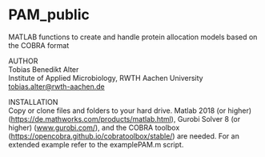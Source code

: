 # PAM_public
MATLAB functions to create and handle protein allocation models based on the COBRA format

AUTHOR<br/>
Tobias Benedikt Alter<br/>
Institute of Applied Microbiology, RWTH Aachen University<br/>
tobias.alter@rwth-aachen.de


INSTALLATION<br/>
Copy or clone files and folders to your hard drive. Matlab 2018 (or higher) (https://de.mathworks.com/products/matlab.html), Gurobi Solver 8 (or higher) (www.gurobi.com/), and the COBRA toolbox (https://opencobra.github.io/cobratoolbox/stable/) are needed. For an extended example refer to the examplePAM.m script.<br/>

